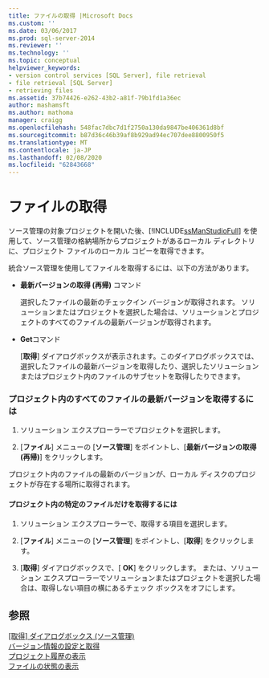 ```yaml
---
title: ファイルの取得 |Microsoft Docs
ms.custom: ''
ms.date: 03/06/2017
ms.prod: sql-server-2014
ms.reviewer: ''
ms.technology: ''
ms.topic: conceptual
helpviewer_keywords:
- version control services [SQL Server], file retrieval
- file retrieval [SQL Server]
- retrieving files
ms.assetid: 37b74426-e262-43b2-a81f-79b1fd1a36ec
author: mashamsft
ms.author: mathoma
manager: craigg
ms.openlocfilehash: 548fac7dbc7d1f2750a130da9847be406361d8bf
ms.sourcegitcommit: b87d36c46b39af8b929ad94ec707dee8800950f5
ms.translationtype: MT
ms.contentlocale: ja-JP
ms.lasthandoff: 02/08/2020
ms.locfileid: "62843668"
---
```

# <a name="retrieve-files"></a>ファイルの取得
  ソース管理の対象プロジェクトを開いた後、[!INCLUDE[ssManStudioFull](../includes/ssmanstudiofull-md.md)] を使用して、ソース管理の格納場所からプロジェクトがあるローカル ディレクトリに、プロジェクト ファイルのローカル コピーを取得できます。  
  
 統合ソース管理を使用してファイルを取得するには、以下の方法があります。  
  
-   **最新バージョンの取得 (再帰)** コマンド  
  
     選択したファイルの最新のチェックイン バージョンが取得されます。 ソリューションまたはプロジェクトを選択した場合は、ソリューションとプロジェクトのすべてのファイルの最新バージョンが取得されます。  
  
-   **Get**コマンド  
  
     [**取得**] ダイアログボックスが表示されます。このダイアログボックスでは、選択したファイルの最新バージョンを取得したり、選択したソリューションまたはプロジェクト内のファイルのサブセットを取得したりできます。  
  
### <a name="to-retrieve-the-latest-version-of-all-the-files-in-a-project"></a>プロジェクト内のすべてのファイルの最新バージョンを取得するには  
  
1.  ソリューション エクスプローラーでプロジェクトを選択します。  
  
2.  [**ファイル**] メニューの [**ソース管理**] をポイントし、[**最新バージョンの取得 (再帰)**] をクリックします。  
  
 プロジェクト内のファイルの最新のバージョンが、ローカル ディスクのプロジェクトが存在する場所に取得されます。  
  
#### <a name="to-retrieve-only-certain-files-in-a-project"></a>プロジェクト内の特定のファイルだけを取得するには  
  
1.  ソリューション エクスプローラーで、取得する項目を選択します。  
  
2.  [**ファイル**] メニューの [**ソース管理**] をポイントし、[**取得**] をクリックします。  
  
3.  [**取得**] ダイアログボックスで、[ **OK**] をクリックします。 または、ソリューション エクスプローラーでソリューションまたはプロジェクトを選択した場合は、取得しない項目の横にあるチェック ボックスをオフにします。  
  
## <a name="see-also"></a>参照  
 [[取得] ダイアログボックス &#40;ソース管理&#41;](../../2014/database-engine/get-dialog-box-source-control.md)   
 [バージョン情報の設定と取得](../../2014/database-engine/set-and-retrieve-version-information.md)   
 [プロジェクト履歴の表示](../../2014/database-engine/view-project-history.md)   
 [ファイルの状態の表示](../../2014/database-engine/view-file-status.md)  
  
  
